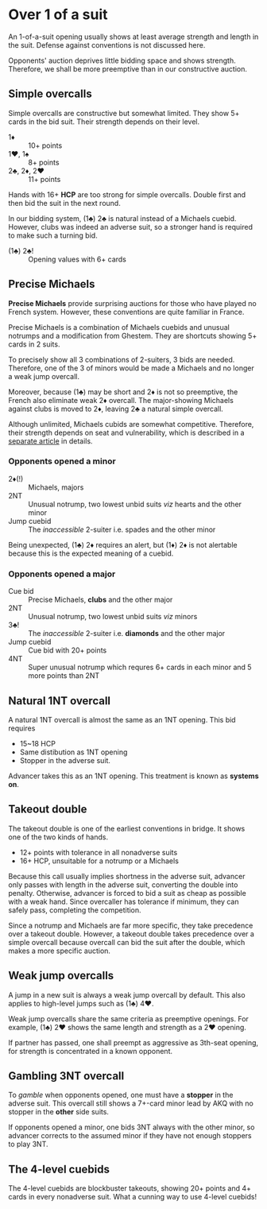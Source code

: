 Over 1 of a suit
================
An 1-of-a-suit opening usually shows at least average strength and length in
the suit.  Defense against conventions is not discussed here.

Opponents' auction deprives little bidding space and shows strength.
Therefore, we shall be more preemptive than in our constructive auction.

Simple overcalls
----------------
Simple overcalls are constructive but somewhat limited.  They show 5+ cards in
the bid suit.  Their strength depends on their level.

<dl>
  <dt>1♦</dt>
  <dd>10+ points</dd>

  <dt>1♥, 1♠</dt>
  <dd>8+ points</dd>

  <dt>2♣, 2♦, 2♥</dt>
  <dd>11+ points</dd>
</dl>

Hands with 16+ **HCP** are too strong for simple overcalls.  Double first and
then bid the suit in the next round.

In our bidding system, (1♣) 2♣ is natural instead of a Michaels cuebid.
However, clubs was indeed an adverse suit, so a stronger hand is required to
make such a turning bid.

<dl>
  <dt>(1♣) 2♣!</dt>
  <dd>Opening values with 6+ cards</dd>
</dl>

Precise Michaels
----------------
**Precise Michaels** provide surprising auctions for those who have played no
French system.  However, these conventions are quite familiar in France.

Precise Michaels is a combination of Michaels cuebids and unusual notrumps and
a modification from Ghestem.  They are shortcuts showing 5+ cards in 2 suits.

To precisely show all 3 combinations of 2-suiters, 3 bids are needed.
Therefore, one of the 3 of minors would be made a Michaels and no longer a weak
jump overcall.

Moreover, because (1♣) may be short and 2♦ is not so preemptive, the French
also eliminate weak 2♦ overcall.  The major-showing Michaels against clubs
is moved to 2♦, leaving 2♣ a natural simple overcall.

Although unlimited, Michaels cubids are somewhat competitive.  Therefore, their
strength depends on seat and vulnerability, which is described in a [separate
article][michaels] in details.

[michaels]: michaels/README.md

### Opponents opened a minor ###
<dl>
  <dt>2♦(!)</dt>
  <dd>Michaels, majors</dd>

  <dt>2NT</dt>
  <dd>Unusual notrump, two lowest unbid suits <em>viz</em> hearts and the other minor</dd>

  <dt>Jump cuebid</dt>
  <dd>The <em>inaccessible</em> 2-suiter i.e. spades and the other minor</dd>
</dl>

Being unexpected, (1♣) 2♦ requires an alert, but (1♦) 2♦ is not alertable
because this is the expected meaning of a cuebid.

### Opponents opened a major ###
<dl>
  <dt>Cue bid</dt>
  <dd>Precise Michaels, <strong>clubs</strong> and the other major</dd>

  <dt>2NT</dt>
  <dd>Unusual notrump, two lowest unbid suits <em>viz</em> minors</dd>

  <dt>3♣!</dt>
  <dd>The <em>inaccessible</em> 2-suiter i.e. <strong>diamonds</strong> and the other major</dd>

  <dt>Jump cuebid</dt>
  <dd>Cue bid with 20+ points</dd>

  <dt>4NT</dt>
  <dd>Super unusual notrump which requres 6+ cards in each minor and 5 more points than 2NT</dd>
</dl>

Natural 1NT overcall
--------------------
A natural 1NT overcall is almost the same as an 1NT opening.  This bid requires

* 15~18 HCP
* Same distibution as 1NT opening
* Stopper in the adverse suit.

Advancer takes this as an 1NT opening.  This treatment is known as **systems
on**.

Takeout double
--------------
The takeout double is one of the earliest conventions in bridge.  It shows one
of the two kinds of hands.

* 12+ points with tolerance in all nonadverse suits
* 16+ HCP, unsuitable for a notrump or a Michaels

Because this call usually implies shortness in the adverse suit, advancer only
passes with length in the adverse suit, converting the double into penalty.
Otherwise, advancer is forced to bid a suit as cheap as possible with a weak
hand.  Since overcaller has tolerance if minimum, they can safely pass,
completing the competition.

Since a notrump and Michaels are far more specific, they take precedence over a
takeout double.  However, a takeout double takes precedence over a simple
overcall because overcall can bid the suit after the double, which makes a more
specific auction.

Weak jump overcalls
-------------------
A jump in a new suit is always a weak jump overcall by default.  This also
applies to high-level jumps such as (1♣) 4♥.

Weak jump overcalls share the same criteria as preemptive openings.  For
example, (1♣) 2♥ shows the same length and strength as a 2♥ opening.

If partner has passed, one shall preempt as aggressive as 3th-seat opening, for
strength is concentrated in a known opponent.

Gambling 3NT overcall
---------------------
To *gamble* when opponents opened, one must have a **stopper** in the adverse
suit.  This overcall still shows a 7+-card minor lead by AKQ with no stopper in
the **other** side suits.

If opponents opened a minor, one bids 3NT always with the other minor, so
advancer corrects to the assumed minor if they have not enough stoppers to
play 3NT.

The 4-level cuebids
--------------------
The 4-level cuebids are blockbuster takeouts, showing 20+ points and 4+ cards
in every nonadverse suit.  What a cunning way to use 4-level cuebids!
